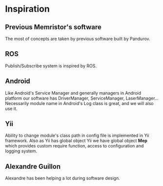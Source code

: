 # Inspiration

## Previous Memristor's software
The most of concepts are taken by previous software built by Pandurov.

## ROS
Publish/Subscribe system is inspired by ROS.

## Android 
Like Android's Service Manager and generally managers in Android platform 
our software has DriverManager, ServiceManager, LaserManager...
Necessarily module name in Android's Log class is great, and we will
also use it.
 
## Yii
Ability to change module's class path in config file is implemented in 
Yii framework. Also as Yii has global object Yii we have global object 
**Mep** which provides custom require function, access to configuration 
and logging system.

## Alexandre Guillon
Alexandre has been helping a lot during software design.